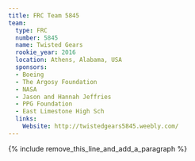 ```yaml
---
title: FRC Team 5845
team:
  type: FRC
  number: 5845
  name: Twisted Gears
  rookie_year: 2016
  location: Athens, Alabama, USA
  sponsors:
  - Boeing
  - The Argosy Foundation
  - NASA
  - Jason and Hannah Jeffries
  - PPG Foundation
  - East Limestone High Sch
  links:
    Website: http://twistedgears5845.weebly.com/
---
```


{% include remove_this_line_and_add_a_paragraph %}